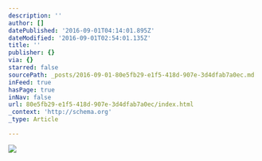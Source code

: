 ```yaml
---
description: ''
author: []
datePublished: '2016-09-01T04:14:01.895Z'
dateModified: '2016-09-01T02:54:01.135Z'
title: ''
publisher: {}
via: {}
starred: false
sourcePath: _posts/2016-09-01-80e5fb29-e1f5-418d-907e-3d4dfab7a0ec.md
inFeed: true
hasPage: true
inNav: false
url: 80e5fb29-e1f5-418d-907e-3d4dfab7a0ec/index.html
_context: 'http://schema.org'
_type: Article

---
```

![](https://the-grid-user-content.s3-us-west-2.amazonaws.com/2cdb5b9c-4bd9-4e4f-ae4c-33bda8be3ea9.jpg)
